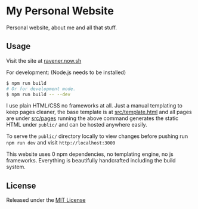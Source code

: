 # My Personal Website

Personal website, about me and all that stuff.

## Usage
Visit the site at [ravener.now.sh](https://ravener.now.sh)

For development: (Node.js needs to be installed)
```sh
$ npm run build
# Or for development mode.
$ npm run build -- --dev
```
I use plain HTML/CSS no frameworks at all. Just a manual templating to keep pages cleaner, the base template is at [src/template.html](src/template.html) and all pages are under [src/pages](src/pages) running the above command generates the static HTML under `public/` and can be hosted anywhere easily.

To serve the `public/` directory locally to view changes before pushing run `npm run dev` and visit `http://localhost:3000`

This website uses 0 npm dependencies, no templating engine, no js frameworks. Everything is beautifully handcrafted including the build system.

## License
Released under the [MIT License](LICENSE)

